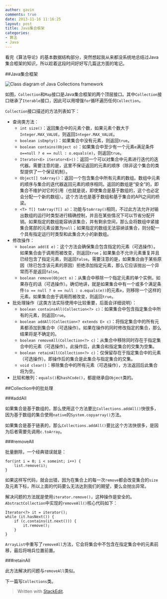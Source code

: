 ```yaml
---
author: gavin
comments: true
date: 2013-11-16 11:16:25
layout: post
title: Java集合框架
categories:
- 算法
- Java
---
```


看完《算法导论》的基本数据结构部分，突然想起我从来都没系统地总结过Java集合框架的知识，所以趁着这段时间好好写几篇这方面的笔记。

##Java集合框架

![Class diagram of Java Collections framework](http://www.codejava.net/images/articles/javacore/collections/collections%20framework%20overview.png)

如图，`Collection`和`Map`接口是Java集合框架的两个顶层接口。其中`Collection`接口继承了`Iterable`接口，因此可以用增强`for`循环遍历任何`Collection`。

`Collection`接口描述的方法列表如下：

* 查询类方法：
    * `int size()`：返回集合中的元素个数，如果元素个数大于`Integer.MAX_VALUE`，则返回`Integer.MAX_VALUE`。
    * `boolean isEmpty()`：如果集合中没有元素，则返回`true`。
    * `boolean contains(Object o)`：如果集合中至少有一个元素`e`满足条件`o==null ? e == null : o.equals(e)`，则返回`true`。
    * `Iterator<E> iterator<E>()`：返回一个可以对集合中元素进行迭代的迭代器。需要注意的是，这里不保证返回的元素的顺序（除非这个集合的类型提供了一个保证机制）。
    * `Object[] toArray()`：返回一个包含集合中所有元素的数组。数组中元素的顺序与集合的迭代器返回元素的顺序相同。返回的数组是“安全”的，即集合不维护对它的引用（也就是说，即使集合是基于数组的，这个也必定会分配一个新的数组）。这个方法也是基于数组和基于集合的API之间的桥梁。
    * `<T> T[] toArray(T[] a)`：功能与`toArray()`相同，不过此方法允许对输出数组的运行时类型进行精确控制，并且在某些情况下可以节省分配开销。如果指定的数组能容纳该集合，并有剩余空间，那么会将数组中紧接集合尾部的元素设置为`null`；如果指定的数组无法容纳该集合，则分配一个具有指定运行时类型和此集合大小的新数组。
* 修改操作：
    * `boolean add(E e)`：这个方法会确保集合包含指定的元素（可选操作）。如果集合由于调用而被改变，则返回`true`；如果集合不允许元素重复并且已经包含了指定元素，则返回`false`。需要注意的是，如果集合由于某些原因（除已包含该元素的原因）拒绝添加指定元素，那么它应该抛出一个异常而不是返回`false`。
    * `boolean remove(Object o)`：从集合中移除一个指定元素的单个实例，如果存在的话（可选操作）。确切地讲，就是如果集合中有一个或多个满足条件`(o == null ? e == null : o.equals(e))`的元素`e`，则移除一个这样的元素。如果集合由于调用而被改变，则返回`true`。
* 批处理操作（这类方法实际使用中比较重要，后面会详细说明）：
    * `boolean containsAll(Collection<?> c)`：如果集合中包含指定集合中所有的元素，则返回`true`。
    * `boolean addAll(Collection<? extends E> c)`：将指定集合中的所有元素都添加到集合中（可选操作）。如果在操作的同时修改指定的集合，那么结果将是不确定的。
    * `boolean removeAll(Collection<?> c)`：从集合中移除同时存在于指定集合中的元素（可选操作）。此操作后，此集合和指定集合的交集为空集。
    * `boolean retainAll(Collection<?> c)`：仅保留存在于指定集合中的元素（可选操作）。即操作后的集合是此集合与指定集合的交集。
    * `void clear()`：移除集合中的所有元素（可选操作），方法返回后此集合将为空。
* 比较和散列：`equals()`和`hashCode()`，都是继承自`Object`类的。

##Collection中的批处理

###addAll

如果集合是基于数组的，那么使用这个方法要比`Collections.addAll()`快很多，因为基于数组的集合使用`native`的`System.copyarray()`方法。

如果集合是基于链表的，那么`Collections.addAll()`要比这个方法快很多，是因为后者需要先调用`c.toArray`。

###removeAll

批量删除，一个经典错误就是：

    for(int i = 0; i < someint; i++) {
        list.remove(i);
    }

如果这样写代码，就会出错，因为在集合上的每一次`remove`都会改变集合的`size`及元素下标，所以上面的代码要么无法达到我们的期望，要么会抛出异常。

解决问题的方法就是使用`iterator.remove()`，这种操作是安全的。`AbstractCollection`中实现的`removeAll()`核心代码如下：

    Iterator<?> it = iterator();
    while (it.hasNext()) {
        if (c.contains(it.next())) {
            it.remove();
        }
    }

`ArrayList`中重写了`removeAll`方法，它会将集合中不包含在指定集合中的元素前移，最后将哨兵位置前置。

###retainAll

此方法解决的问题与`removeAll`类似。

下一篇写`Collections`类。


> Written with [StackEdit](https://stackedit.io/).
